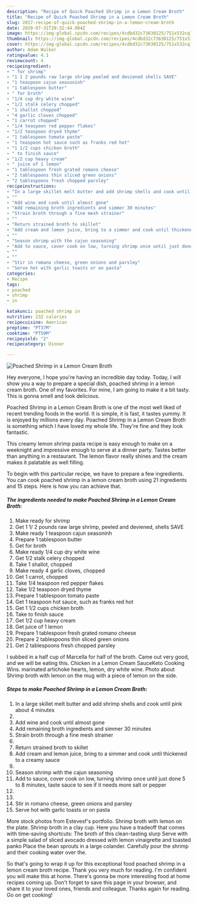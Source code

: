 ```yaml
---
description: "Recipe of Quick Poached Shrimp in a Lemon Cream Broth"
title: "Recipe of Quick Poached Shrimp in a Lemon Cream Broth"
slug: 2017-recipe-of-quick-poached-shrimp-in-a-lemon-cream-broth
date: 2020-07-31T20:32:44.804Z
image: https://img-global.cpcdn.com/recipes/4cdbd32c73630125/751x532cq70/poached-shrimp-in-a-lemon-cream-broth-recipe-main-photo.jpg
thumbnail: https://img-global.cpcdn.com/recipes/4cdbd32c73630125/751x532cq70/poached-shrimp-in-a-lemon-cream-broth-recipe-main-photo.jpg
cover: https://img-global.cpcdn.com/recipes/4cdbd32c73630125/751x532cq70/poached-shrimp-in-a-lemon-cream-broth-recipe-main-photo.jpg
author: Adam Walker
ratingvalue: 4.1
reviewcount: 4
recipeingredient:
- " for shrimp"
- "1 1 2 pounds raw large shrimp peeled and deviened shells SAVE"
- "1 teaspoon cajun seasoninh"
- "1 tablespoon butter"
- " for broth"
- "1/4 cup dry white wine"
- "1/2 stalk celery chopped"
- "1 shallot chopped"
- "4 garlic cloves chopped"
- "1 carrot chopped"
- "1/4 teaspoon red pepper flakes"
- "1/2 teaspoon dryed thyme"
- "1 tablespoon tomato paste"
- "1 teaspoon hot sauce such as franks red hot"
- "1 1/2 cups chicken broth"
- " to finish sauce"
- "1/2 cup heavy cream"
- " juice of 1 lemon"
- "1 tablespoon fresh grated romano cheese"
- "2 tablespoons thin sliced green onions"
- "2 tablespoons fresh chopped parsley"
recipeinstructions:
- "In a large skillet melt butter and add shrimp shells and cook until pink about 4 minutes"
- ""
- "Add wine and cook until almost gone"
- "Add remaining broth ingredients and simmer 30 minutes"
- "Strain broth through a fine mesh strainer"
- ""
- "Return strained broth to skillet"
- "Add cream and lemon juice, bring to a simmer and cook until thickened to a creamy sauce"
- ""
- "Season shrimp with the cajun seasoning"
- "Add to sauce, cover cook on low, turning shrimp once until just done 5 to 8 minutes, taste sauce to see if it needs more salt or pepper"
- ""
- ""
- "Stir in romano cheese, green onions and parsley"
- "Serve hot with garlic toasts or on pasta"
categories:
- Recipe
tags:
- poached
- shrimp
- in

katakunci: poached shrimp in 
nutrition: 232 calories
recipecuisine: American
preptime: "PT37M"
cooktime: "PT59M"
recipeyield: "2"
recipecategory: Dinner

---
```



![Poached Shrimp in a Lemon Cream Broth](https://img-global.cpcdn.com/recipes/4cdbd32c73630125/751x532cq70/poached-shrimp-in-a-lemon-cream-broth-recipe-main-photo.jpg)

Hey everyone, I hope you're having an incredible day today. Today, I will show you a way to prepare a special dish, poached shrimp in a lemon cream broth. One of my favorites. For mine, I am going to make it a bit tasty. This is gonna smell and look delicious.

Poached Shrimp in a Lemon Cream Broth is one of the most well liked of recent trending foods in the world. It is simple, it is fast, it tastes yummy. It is enjoyed by millions every day. Poached Shrimp in a Lemon Cream Broth is something which I have loved my whole life. They're fine and they look fantastic.

This creamy lemon shrimp pasta recipe is easy enough to make on a weeknight and impressive enough to serve at a dinner party. Tastes better than anything in a restaurant. The lemon flavor really shines and the cream makes it palatable as well filling.


To begin with this particular recipe, we have to prepare a few ingredients. You can cook poached shrimp in a lemon cream broth using 21 ingredients and 15 steps. Here is how you can achieve that.

<!--inarticleads1-->

##### The ingredients needed to make Poached Shrimp in a Lemon Cream Broth:

1. Make ready  for shrimp
1. Get 1 1/ 2 pounds raw large shrimp, peeled and deviened, shells SAVE
1. Make ready 1 teaspoon cajun seasoninh
1. Prepare 1 tablespoon butter
1. Get  for broth
1. Make ready 1/4 cup dry white wine
1. Get 1/2 stalk celery chopped
1. Take 1 shallot, chopped
1. Make ready 4 garlic cloves, chopped
1. Get 1 carrot, chopped
1. Take 1/4 teaspoon red pepper flakes
1. Take 1/2 teaspoon dryed thyme
1. Prepare 1 tablespoon tomato paste
1. Get 1 teaspoon hot sauce, such as franks red hot
1. Get 1 1/2 cups chicken broth
1. Take  to finish sauce
1. Get 1/2 cup heavy cream
1. Get  juice of 1 lemon
1. Prepare 1 tablespoon fresh grated romano cheese
1. Prepare 2 tablespoons thin sliced green onions
1. Get 2 tablespoons fresh chopped parsley


I subbed in a half cup of Marcella for half of the broth. Came out very good, and we will be eating this. Chicken in a Lemon Cream SauceKeto Cooking Wins. marinated artichoke hearts, lemon, dry white wine. Photo about Shrimp broth with lemon on the mug with a piece of lemon on the side. 

<!--inarticleads2-->

##### Steps to make Poached Shrimp in a Lemon Cream Broth:

1. In a large skillet melt butter and add shrimp shells and cook until pink about 4 minutes
1. 
1. Add wine and cook until almost gone
1. Add remaining broth ingredients and simmer 30 minutes
1. Strain broth through a fine mesh strainer
1. 
1. Return strained broth to skillet
1. Add cream and lemon juice, bring to a simmer and cook until thickened to a creamy sauce
1. 
1. Season shrimp with the cajun seasoning
1. Add to sauce, cover cook on low, turning shrimp once until just done 5 to 8 minutes, taste sauce to see if it needs more salt or pepper
1. 
1. 
1. Stir in romano cheese, green onions and parsley
1. Serve hot with garlic toasts or on pasta


More stock photos from Estevesf&#39;s portfolio. Shrimp broth with lemon on the plate. Shrimp broth in a clay cup. Here you have a tradeoff that comes with time-saving shortcuts: The broth of this clean-tasting slurp Serve with a simple salad of sliced avocado dressed with lemon vinaigrette and toasted panko Place the bean sprouts in a large colander. Carefully pour the shrimp and their cooking water over the. 

So that's going to wrap it up for this exceptional food poached shrimp in a lemon cream broth recipe. Thank you very much for reading. I'm confident you will make this at home. There's gonna be more interesting food at home recipes coming up. Don't forget to save this page in your browser, and share it to your loved ones, friends and colleague. Thanks again for reading. Go on get cooking!
